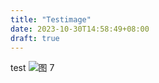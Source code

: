 ```yaml
---
title: "Testimage"
date: 2023-10-30T14:58:49+08:00
draft: true
---
```

test
![图 7](https://r2.aiguo.buzz/20231030180737-default.png)  
